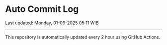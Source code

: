 # Auto Commit Log

Last updated: Monday, 01-09-2025 05:11 WIB

---

This repository is automatically updated every 2 hour using GitHub Actions.
